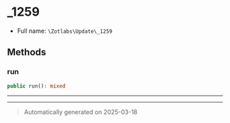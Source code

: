 
# _1259





* Full name: `\Zotlabs\Update\_1259`




## Methods


### run



```php
public run(): mixed
```












***


***
> Automatically generated on 2025-03-18

